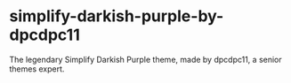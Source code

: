 # simplify-darkish-purple-by-dpcdpc11
The legendary Simplify Darkish Purple theme, made by dpcdpc11, a senior themes expert.
